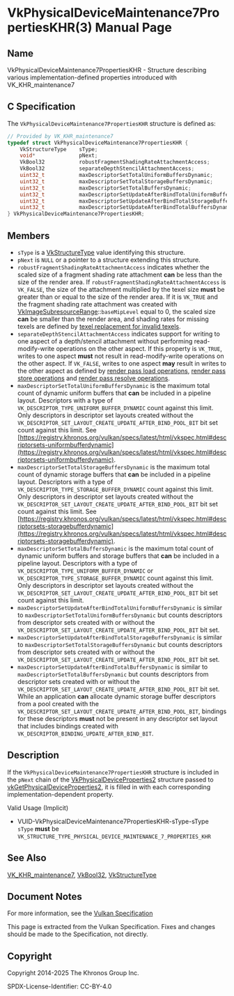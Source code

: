 # VkPhysicalDeviceMaintenance7PropertiesKHR(3) Manual Page

## Name

VkPhysicalDeviceMaintenance7PropertiesKHR - Structure describing various implementation-defined properties introduced with VK\_KHR\_maintenance7



## [](#_c_specification)C Specification

The `VkPhysicalDeviceMaintenance7PropertiesKHR` structure is defined as:

```c++
// Provided by VK_KHR_maintenance7
typedef struct VkPhysicalDeviceMaintenance7PropertiesKHR {
    VkStructureType    sType;
    void*              pNext;
    VkBool32           robustFragmentShadingRateAttachmentAccess;
    VkBool32           separateDepthStencilAttachmentAccess;
    uint32_t           maxDescriptorSetTotalUniformBuffersDynamic;
    uint32_t           maxDescriptorSetTotalStorageBuffersDynamic;
    uint32_t           maxDescriptorSetTotalBuffersDynamic;
    uint32_t           maxDescriptorSetUpdateAfterBindTotalUniformBuffersDynamic;
    uint32_t           maxDescriptorSetUpdateAfterBindTotalStorageBuffersDynamic;
    uint32_t           maxDescriptorSetUpdateAfterBindTotalBuffersDynamic;
} VkPhysicalDeviceMaintenance7PropertiesKHR;
```

## [](#_members)Members

- `sType` is a [VkStructureType](https://registry.khronos.org/vulkan/specs/latest/man/html/VkStructureType.html) value identifying this structure.
- `pNext` is `NULL` or a pointer to a structure extending this structure.
- []()`robustFragmentShadingRateAttachmentAccess` indicates whether the scaled size of a fragment shading rate attachment **can** be less than the size of the render area. If `robustFragmentShadingRateAttachmentAccess` is `VK_FALSE`, the size of the attachment multiplied by the texel size **must** be greater than or equal to the size of the render area. If it is `VK_TRUE` and the fragment shading rate attachment was created with [VkImageSubresourceRange](https://registry.khronos.org/vulkan/specs/latest/man/html/VkImageSubresourceRange.html)::`baseMipLevel` equal to 0, the scaled size **can** be smaller than the render area, and shading rates for missing texels are defined by [texel replacement for invalid texels](https://registry.khronos.org/vulkan/specs/latest/html/vkspec.html#textures-texel-replacement).
- []()`separateDepthStencilAttachmentAccess` indicates support for writing to one aspect of a depth/stencil attachment without performing read-modify-write operations on the other aspect. If this property is `VK_TRUE`, writes to one aspect **must** not result in read-modify-write operations on the other aspect. If `VK_FALSE`, writes to one aspect **may** result in writes to the other aspect as defined by [render pass load operations](https://registry.khronos.org/vulkan/specs/latest/html/vkspec.html#renderpass-load-operations), [render pass store operations](https://registry.khronos.org/vulkan/specs/latest/html/vkspec.html#renderpass-store-operations) and [render pass resolve operations](https://registry.khronos.org/vulkan/specs/latest/html/vkspec.html#renderpass-resolve-operations).
- []()`maxDescriptorSetTotalUniformBuffersDynamic` is the maximum total count of dynamic uniform buffers that **can** be included in a pipeline layout. Descriptors with a type of `VK_DESCRIPTOR_TYPE_UNIFORM_BUFFER_DYNAMIC` count against this limit. Only descriptors in descriptor set layouts created without the `VK_DESCRIPTOR_SET_LAYOUT_CREATE_UPDATE_AFTER_BIND_POOL_BIT` bit set count against this limit. See [https://registry.khronos.org/vulkan/specs/latest/html/vkspec.html#descriptorsets-uniformbufferdynamic](https://registry.khronos.org/vulkan/specs/latest/html/vkspec.html#descriptorsets-uniformbufferdynamic).
- []()`maxDescriptorSetTotalStorageBuffersDynamic` is the maximum total count of dynamic storage buffers that **can** be included in a pipeline layout. Descriptors with a type of `VK_DESCRIPTOR_TYPE_STORAGE_BUFFER_DYNAMIC` count against this limit. Only descriptors in descriptor set layouts created without the `VK_DESCRIPTOR_SET_LAYOUT_CREATE_UPDATE_AFTER_BIND_POOL_BIT` bit set count against this limit. See [https://registry.khronos.org/vulkan/specs/latest/html/vkspec.html#descriptorsets-storagebufferdynamic](https://registry.khronos.org/vulkan/specs/latest/html/vkspec.html#descriptorsets-storagebufferdynamic).
- []()`maxDescriptorSetTotalBuffersDynamic` is the maximum total count of dynamic uniform buffers and storage buffers that **can** be included in a pipeline layout. Descriptors with a type of `VK_DESCRIPTOR_TYPE_UNIFORM_BUFFER_DYNAMIC` or `VK_DESCRIPTOR_TYPE_STORAGE_BUFFER_DYNAMIC` count against this limit. Only descriptors in descriptor set layouts created without the `VK_DESCRIPTOR_SET_LAYOUT_CREATE_UPDATE_AFTER_BIND_POOL_BIT` bit set count against this limit.
- []()`maxDescriptorSetUpdateAfterBindTotalUniformBuffersDynamic` is similar to `maxDescriptorSetTotalUniformBuffersDynamic` but counts descriptors from descriptor sets created with or without the `VK_DESCRIPTOR_SET_LAYOUT_CREATE_UPDATE_AFTER_BIND_POOL_BIT` bit set.
- []()`maxDescriptorSetUpdateAfterBindTotalStorageBuffersDynamic` is similar to `maxDescriptorSetTotalStorageBuffersDynamic` but counts descriptors from descriptor sets created with or without the `VK_DESCRIPTOR_SET_LAYOUT_CREATE_UPDATE_AFTER_BIND_POOL_BIT` bit set.
- []()`maxDescriptorSetUpdateAfterBindTotalBuffersDynamic` is similar to `maxDescriptorSetTotalBuffersDynamic` but counts descriptors from descriptor sets created with or without the `VK_DESCRIPTOR_SET_LAYOUT_CREATE_UPDATE_AFTER_BIND_POOL_BIT` bit set. While an application **can** allocate dynamic storage buffer descriptors from a pool created with the `VK_DESCRIPTOR_SET_LAYOUT_CREATE_UPDATE_AFTER_BIND_POOL_BIT`, bindings for these descriptors **must** not be present in any descriptor set layout that includes bindings created with `VK_DESCRIPTOR_BINDING_UPDATE_AFTER_BIND_BIT`.

## [](#_description)Description

If the `VkPhysicalDeviceMaintenance7PropertiesKHR` structure is included in the `pNext` chain of the [VkPhysicalDeviceProperties2](https://registry.khronos.org/vulkan/specs/latest/man/html/VkPhysicalDeviceProperties2.html) structure passed to [vkGetPhysicalDeviceProperties2](https://registry.khronos.org/vulkan/specs/latest/man/html/vkGetPhysicalDeviceProperties2.html), it is filled in with each corresponding implementation-dependent property.

Valid Usage (Implicit)

- [](#VUID-VkPhysicalDeviceMaintenance7PropertiesKHR-sType-sType)VUID-VkPhysicalDeviceMaintenance7PropertiesKHR-sType-sType  
  `sType` **must** be `VK_STRUCTURE_TYPE_PHYSICAL_DEVICE_MAINTENANCE_7_PROPERTIES_KHR`

## [](#_see_also)See Also

[VK\_KHR\_maintenance7](https://registry.khronos.org/vulkan/specs/latest/man/html/VK_KHR_maintenance7.html), [VkBool32](https://registry.khronos.org/vulkan/specs/latest/man/html/VkBool32.html), [VkStructureType](https://registry.khronos.org/vulkan/specs/latest/man/html/VkStructureType.html)

## [](#_document_notes)Document Notes

For more information, see the [Vulkan Specification](https://registry.khronos.org/vulkan/specs/latest/html/vkspec.html#VkPhysicalDeviceMaintenance7PropertiesKHR)

This page is extracted from the Vulkan Specification. Fixes and changes should be made to the Specification, not directly.

## [](#_copyright)Copyright

Copyright 2014-2025 The Khronos Group Inc.

SPDX-License-Identifier: CC-BY-4.0